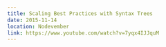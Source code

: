 ```yaml
---
title: Scaling Best Practices with Syntax Trees
date: 2015-11-14
location: Nodevember
link: https://www.youtube.com/watch?v=7yqx4IJJquM
---
```


